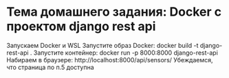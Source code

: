 # Тема домашнего задания: Docker с проектом django rest api
Запускаем Docker и WSL
Запустите образ Docker: docker build -t django-rest-api .
Запустите контейнер: docker run -p 8000:8000 django-rest-api
Набираем в браузере: http://localhost:8000/api/sensors/
Убеждаемся, что страница по п.5 доступна